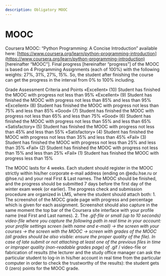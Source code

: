 ```yaml
---
description: Obligatory MOOC
---
```


# MOOC

Coursera MOOC: “Python Programming: A Concise Introduction” available here: [https://www.coursera.org/learn/python-programming-introduction](https://www.coursera.org/learn/python-programming-introduction) \[hereinafter “MOOC”\]. Final progress \[hereinafter “progress”\] of the MOOC is based on 4 Programming Assignments \(each of 100%\) with the following weights: 27%, 31%, 27%, 15%. So, the student after finishing the course can get the progress in the interval from 0% to 100% including. 

Grade Assessment Criteria and Points «Excellent» \(10\) Student has finished the MOOC with progress not less than 95% «Excellent» \(9\) Student has finished the MOOC with progress not less than 85% and less than 95% «Excellent» \(8\) Student has finished the MOOC with progress not less than 75% and less than 85% «Good» \(7\) Student has finished the MOOC with progress not less than 65% and less than 75% «Good» \(6\) Student has finished the MOOC with progress not less than 55% and less than 65% «Satisfactory» \(5\) Student has finished the MOOC with progress not less than 45% and less than 55% «Satisfactory» \(4\) Student has finished the MOOC with progress not less than 35% and less than 45% «Fail» \(3\) Student has finished the MOOC with progress not less than 25% and less than 35% «Fail» \(2\) Student has finished the MOOC with progress not less than 15% and less than 25% «Fail» \(1\) Student has finished the MOOC with progress less than 15%

The MOOC lasts for 4 weeks. Each student should register in the MOOC strictly within his/her corporate e-mail address \(ending on @edu.hse.ru or @hse.ru\) and your real First & Last names. The MOOC should be finished, and the progress should be submitted 7 days before the first day of the winter exam week \(or earlier\). The progress check and submission procedure are organized in LMS, where the student should attach both: 1. The screenshot of the MOCC grade page with progress and percentage which is given for each assignment. Screenshot should also capture in the same moment the top bar of the Coursera site interface with your profile name \(real First and Last names\). 2. The _.gif-file or small \(up to 10 seconds\) video-file where you capture the following path in real time in your account: your profile settings screen \(with name and e-mail\) -&gt; the screen with your courses -&gt; the screen with the MOOC -&gt; screen with grades of the MOOC \(all grades should be also visible: ensure the proper quality of the file\). In case of late submit or not attaching at least one of the previous files in time or improper quality \(non-readable grades page\) of_ .gif / video-file or fabrication of results \(the lecturer and the study office manager can ask the particular student to log-in in his/her account in real time from the particular computer in order to check the trustworthy of the results\): the student gets 0 \(zero\) points for the MOOC grade.

